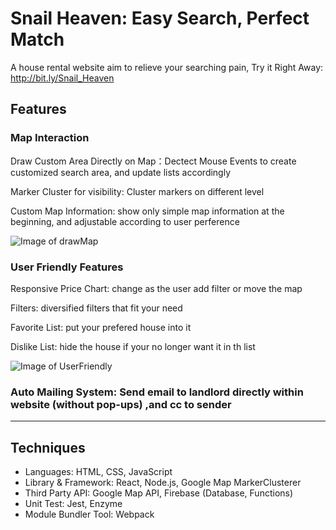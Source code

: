 # Snail Heaven: Easy Search,  Perfect Match
A house rental website aim to relieve your searching pain, Try it Right Away: http://bit.ly/Snail_Heaven
## Features
### Map Interaction
Draw Custom Area Directly on Map：Dectect Mouse Events to create customized search area, and update lists accordingly

Marker Cluster for visibility: Cluster markers on different level

Custom Map Information: show only simple map information at the beginning, and adjustable according to user perference

![Image of drawMap](https://github.com/pkyPeter/Snail_Heaven/blob/develop/snapshot/drawMap.gif)
### User Friendly Features
Responsive Price Chart: change as the user add filter or move the map

Filters: diversified filters that fit your need

Favorite List: put your prefered house into it

Dislike List: hide the house if your no longer want it in th list 

  ![Image of UserFriendly](https://github.com/pkyPeter/Snail_Heaven/blob/develop/snapshot/user-friendly.gif)
  
### **Auto Mailing System**: Send email to landlord directly within website (without pop-ups) ,and cc to sender

  -------
## Techniques
- Languages: HTML, CSS, JavaScript
- Library & Framework: React, Node.js, Google Map MarkerClusterer
- Third Party API: Google Map API, Firebase (Database, Functions)
- Unit Test: Jest, Enzyme 
- Module Bundler Tool:  Webpack

